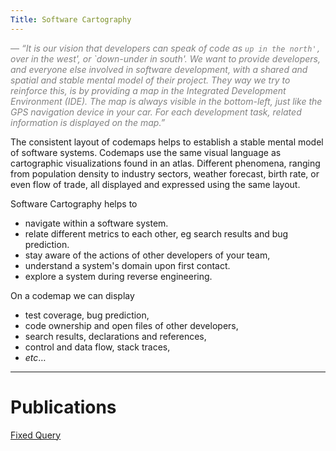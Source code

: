 ```yaml
---
Title: Software Cartography
---
```


<span style="color:gray;">&mdash; *“It is our vision that developers can speak of code as `up in the north', `over in the west', or `down-under in south'. We want to provide developers, and everyone else involved in software development, with a *shared* and *spatial* and *stable* mental model of their project. They way we try to reinforce this, is by providing a map in the Integrated Development Environment (IDE). The map is always visible in the bottom-left, just like the GPS navigation device in your car. For each development task, related information is displayed on the map.”*</span>

The consistent layout of codemaps helps to establish a stable mental model of software systems. Codemaps use the same visual language as cartographic visualizations found in an atlas. Different phenomena, ranging from population density to industry sectors, weather forecast, birth rate, or even flow of trade, all displayed and expressed using the same layout. 

Software Cartography helps to 


-  navigate within a software system.
-  relate different metrics to each other, eg search results and bug prediction.
-  stay aware of the actions of other developers of your team,
-  understand a system's domain upon first contact.
-  explore a system during reverse engineering. 

On a codemap we can display 


-  test coverage, bug prediction, 
-  code ownership and open files of other developers,
-  search results, declarations and references,
-  control and data flow, stack traces,
-  *etc*&hellip;


---
# Publications

[Fixed Query](%assets_url%/scgbib/?query=*&filter=Year)
